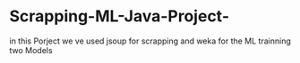 
# Scrapping-ML-Java-Project-
in this Porject we ve used jsoup for scrapping and weka for the ML  trainning two Models 
